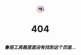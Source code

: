 <p align="center">
<img alt="logo" height="5%" width="5%" src="_media/logo.png">
</p>

<h1 align="center" style="margin: 30px 0 30px; font-weight: bold;">404</h1>
<h5 align="center">鲁班工具箱里面没有找到这个页面...</h5>